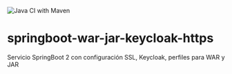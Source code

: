 ![Java CI with Maven](https://github.com/Milfist/springboot-war-jar-keycloak-https/workflows/Java%20CI%20with%20Maven/badge.svg?branch=master)

# springboot-war-jar-keycloak-https
Servicio SpringBoot 2 con configuración SSL, Keycloak, perfiles para WAR y JAR 
